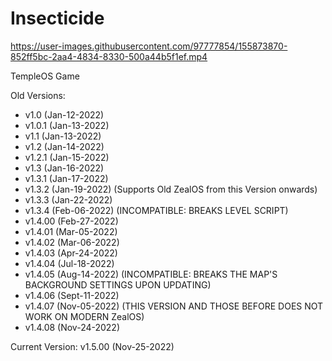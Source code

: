 # Insecticide
 
 
https://user-images.githubusercontent.com/97777854/155873870-852ff5bc-2aa4-4834-8330-500a44b5f1ef.mp4

 
 TempleOS Game 

Old Versions: 

- v1.0    (Jan-12-2022)
- v1.0.1  (Jan-13-2022)
- v1.1    (Jan-13-2022)
- v1.2    (Jan-14-2022)
- v1.2.1  (Jan-15-2022)
- v1.3    (Jan-16-2022)
- v1.3.1  (Jan-17-2022) 
- v1.3.2  (Jan-19-2022) (Supports Old ZealOS from this Version onwards)
- v1.3.3  (Jan-22-2022) 
- v1.3.4  (Feb-06-2022) (INCOMPATIBLE: BREAKS LEVEL SCRIPT) 
- v1.4.00 (Feb-27-2022)
- v1.4.01 (Mar-05-2022)
- v1.4.02 (Mar-06-2022)
- v1.4.03 (Apr-24-2022)
- v1.4.04 (Jul-18-2022) 
- v1.4.05 (Aug-14-2022) (INCOMPATIBLE: BREAKS THE MAP'S BACKGROUND SETTINGS UPON UPDATING)
- v1.4.06 (Sept-11-2022)
- v1.4.07 (Nov-05-2022) (THIS VERSION AND THOSE BEFORE DOES NOT WORK ON MODERN ZealOS)
- v1.4.08 (Nov-24-2022)


Current Version: v1.5.00 (Nov-25-2022) 
 
